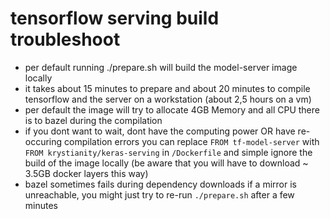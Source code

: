 # tensorflow serving build troubleshoot
* per default running ./prepare.sh will build the model-server image locally
* it takes about 15 minutes to prepare and about 20 minutes to compile tensorflow and the server
on a workstation (about 2,5 hours on a vm)
* per default the image will try to allocate 4GB Memory and all CPU there is to bazel during 
the compilation
* if you dont want to wait, dont have the computing power OR have re-occuring compilation errors
you can replace `FROM tf-model-server` with `FROM krystianity/keras-serving` in `/Dockerfile` and
simple ignore the build of the image locally (be aware that you will have to download ~ 3.5GB docker layers
this way)
* bazel sometimes fails during dependency downloads if a mirror is unreachable, you might just try to re-run
`./prepare.sh` after a few minutes